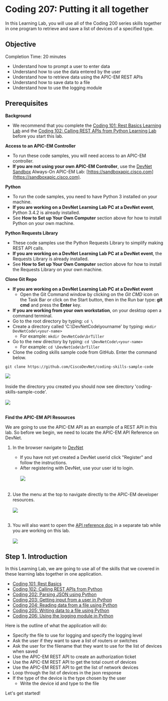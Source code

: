 # Coding 207: Putting it all together

In this Learning Lab, you will use all of the Coding 200 series skills together in one program to retrieve and save a list of devices of a specified type.


## Objective ##

Completion Time: 20 minutes

* Understand how to prompt a user to enter data
* Understand how to use the data entered by the user
* Understand how to retrieve data using the APIC-EM REST APIs
* Understand how to save data to a file
* Understand how to use the logging module


## Prerequisites

**Background**
* We recommend that you complete the [Coding 101: Rest Basics Learning Lab](/#/labs/coding-101-rest-basics-ga/step/1) and the [Coding 102: Calling REST APIs from Python Learning Lab](/#/labs/coding-102-rest-python-ga/step/1) before you start this lab.

**Access to an APIC-EM Controller**
* To run these code samples, you will need access to an APIC-EM controller.
* **If you are not using your own APIC-EM Controller**, use the [DevNet Sandbox](https://developer.cisco.com/site/devnet/sandbox/) Always-On APIC-EM Lab: [https://sandboxapic.cisco.com](https://sandboxapic.cisco.com).

**Python**
* To run the code samples, you need to have Python 3 installed on your machine.
* **If you are working on a DevNet Learning Lab PC at a DevNet event**, Python 3.4.2 is already installed.
* See **How to Set up Your Own Computer** section above for how to install Python on your own machine.

**Python Requests Library**
* These code samples use the Python Requests Library to simplify making REST API calls.
* **If you are working on a DevNet Learning Lab PC at a DevNet event**, the Requests Library is already installed.
* See **How to Set up Your Own Computer** section above for how to install the Requests Library on your own machine.

**Clone Git Repo**
* **If you are working on a DevNet Learning Lab PC at a DevNet event**
    * Open the Git Command window by clicking on the *Git CMD* icon on the Task Bar or click on the Start button, then in the Run bar type: **git cmd** and press the **Enter** key.
* **If you are working from your own workstation**, on your desktop open a command terminal.
* Go to the root directory by typing: `cd \`
* Create a directory called 'C:\DevNetCode\yourname' by typing: `mkdir DevNetCode\<your-name>`
    * For example: `mkdir DevNetCode\brTiller`
* Go to the new directory by typing: `cd \DevNetCode\<your-name>`
    * For example: `cd \DevNetCode\brTiller`
* Clone the coding skills sample code from GitHub.  Enter the command below.
```
git clone https://github.com/CiscoDevNet/coding-skills-sample-code
```
![](/posts/files/coding-207-putting-it-together-ga/assets/images/github-clone.png)<br/><br/>
Inside the directory you created you should now see directory 'coding-skills-sample-code'.<br/><br/>
![](/posts/files/coding-207-putting-it-together-ga/assets/images/github-clone-listing.png)<br/><br/>

**Find the APIC-EM API Resources**

We are going to use the APIC-EM API as an example of a REST API in this lab.  So before we begin, we need to locate the APIC-EM API Reference on DevNet.

1. In the browser navigate to <a href="https://developer.cisco.com" target="_blank">DevNet</a>
    * If you have not yet created a DevNet userid click "Register" and follow the instructions.
    * After registering with DevNet, use your user id to login.<br/><br/>
![](/posts/files/coding-207-putting-it-together-ga/assets/images/register.png)<br/><br/>

2. Use the menu at the top to navigate directly to the APIC-EM developer resources.<br/><br/>
  ![](/posts/files/coding-207-putting-it-together-ga/assets/images/Menu.png)<br/><br/>

3. You will also want to open the [API reference doc](https://anypoint.mulesoft.com/apiplatform/cisco-dev/#/portals/organizations/de91ddd1-9fb8-4731-8bce-03f47c3ba41a/apis/56056/versions/58124/pages/75870) in a separate tab while you are working on this lab.<br/><br/>
  ![](/posts/files/coding-207-putting-it-together-ga/assets/images/Ref.png)

## Step 1. Introduction

In this Learning Lab, we are going to use all of the skills that we covered in these learning labs together in one application.

* [Coding 101: Rest Basics](/#/labs/coding-101-rest-basics-ga/step/1)
* [Coding 102: Calling REST APIs from Python](/#/labs/coding-102-rest-python-ga/step/1)
* [Coding 202: Parsing JSON using Python](/#/labs/coding-202-parsing-json/step/1)
* [Coding 203: Getting input from a user in Python](/#/labs/coding-203-getting-input/step/1)
* [Coding 204: Reading data from a file using Python](/#/labs/coding-204-reading-a-file/step/1)
* [Coding 205: Writing data to a file using Python](/#/labs/coding-205-writing-file-ga/step/1)
* [Coding 206: Using the logging module in Python](/#/labs/coding-206-logging/step/1)

Here is the outline of what the application will do:

* Specify the file to use for logging and specify the logging level
* Ask the user if they want to save a list of routers or switches
* Ask the user for the filename that they want to use for the list of devices when saved
* Use the APIC-EM REST API to create an authorization ticket
* Use the APIC-EM REST API to get the total count of devices
* Use the APIC-EM REST API to get the list of network devices
* Loop through the list of devices in the json response
* If the type of the device is the type chosen by the user
    * Write the device id and type to the file


Let's get started!
